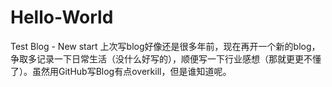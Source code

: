 # Hello-World
Test Blog - New start
上次写blog好像还是很多年前，现在再开一个新的blog，争取多记录一下日常生活（没什么好写的），顺便写一下行业感想（那就更更不懂了）。虽然用GitHub写Blog有点overkill，但是谁知道呢。
